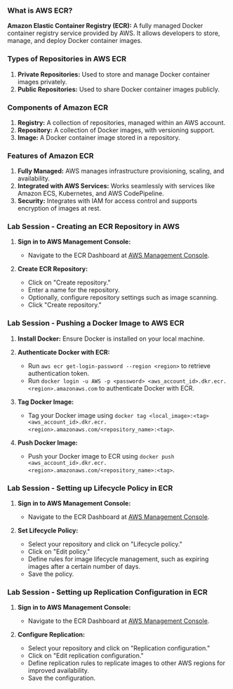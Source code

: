 ### What is AWS ECR?

**Amazon Elastic Container Registry (ECR):** A fully managed Docker container registry service provided by AWS. It allows developers to store, manage, and deploy Docker container images.

### Types of Repositories in AWS ECR

1. **Private Repositories:** Used to store and manage Docker container images privately.
2. **Public Repositories:** Used to share Docker container images publicly.

### Components of Amazon ECR

1. **Registry:** A collection of repositories, managed within an AWS account.
2. **Repository:** A collection of Docker images, with versioning support.
3. **Image:** A Docker container image stored in a repository.

### Features of Amazon ECR

1. **Fully Managed:** AWS manages infrastructure provisioning, scaling, and availability.
2. **Integrated with AWS Services:** Works seamlessly with services like Amazon ECS, Kubernetes, and AWS CodePipeline.
3. **Security:** Integrates with IAM for access control and supports encryption of images at rest.

### Lab Session - Creating an ECR Repository in AWS

1. **Sign in to AWS Management Console:**
   - Navigate to the ECR Dashboard at [AWS Management Console](https://console.aws.amazon.com/ecr/).

2. **Create ECR Repository:**
   - Click on "Create repository."
   - Enter a name for the repository.
   - Optionally, configure repository settings such as image scanning.
   - Click "Create repository."

### Lab Session - Pushing a Docker Image to AWS ECR

1. **Install Docker:** Ensure Docker is installed on your local machine.

2. **Authenticate Docker with ECR:**
   - Run `aws ecr get-login-password --region <region>` to retrieve authentication token.
   - Run `docker login -u AWS -p <password> <aws_account_id>.dkr.ecr.<region>.amazonaws.com` to authenticate Docker with ECR.

3. **Tag Docker Image:**
   - Tag your Docker image using `docker tag <local_image>:<tag> <aws_account_id>.dkr.ecr.<region>.amazonaws.com/<repository_name>:<tag>`.

4. **Push Docker Image:**
   - Push your Docker image to ECR using `docker push <aws_account_id>.dkr.ecr.<region>.amazonaws.com/<repository_name>:<tag>`.

### Lab Session - Setting up Lifecycle Policy in ECR

1. **Sign in to AWS Management Console:**
   - Navigate to the ECR Dashboard at [AWS Management Console](https://console.aws.amazon.com/ecr/).

2. **Set Lifecycle Policy:**
   - Select your repository and click on "Lifecycle policy."
   - Click on "Edit policy."
   - Define rules for image lifecycle management, such as expiring images after a certain number of days.
   - Save the policy.

### Lab Session - Setting up Replication Configuration in ECR

1. **Sign in to AWS Management Console:**
   - Navigate to the ECR Dashboard at [AWS Management Console](https://console.aws.amazon.com/ecr/).

2. **Configure Replication:**
   - Select your repository and click on "Replication configuration."
   - Click on "Edit replication configuration."
   - Define replication rules to replicate images to other AWS regions for improved availability.
   - Save the configuration.
